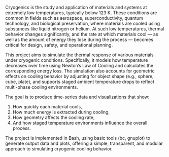 Cryogenics is the study and application of materials and systems at extremely low temperatures, typically below 123 K. These conditions are common in fields such as aerospace, superconductivity, quantum technology, and biological preservation, where materials are cooled using substances like liquid nitrogen or helium. At such low temperatures, thermal behavior changes significantly, and the rate at which materials cool — as well as the amount of energy they lose during the process — becomes critical for design, safety, and operational planning.

This project aims to simulate the thermal response of various materials under cryogenic conditions. Specifically, it models how temperature decreases over time using Newton’s Law of Cooling and calculates the corresponding energy loss. The simulation also accounts for geometric effects on cooling behavior by adjusting for object shape (e.g., sphere, cube, plate), and supports staged ambient temperature drops to reflect multi-phase cooling environments.

The goal is to produce time-series data and visualizations that show:
1. How quickly each material cools,
2. How much energy is extracted during cooling,
3. How geometry affects the cooling rate,
4. And how staged temperature environments influence the overall process.

The project is implemented in Bash, using basic tools (bc, gnuplot) to generate output data and plots, offering a simple, transparent, and modular approach to simulating cryogenic cooling behavior.
